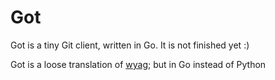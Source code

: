 # Got
Got is a tiny Git client, written in Go. It is not finished yet :)

Got is a loose translation of [wyag](https://wyag.thb.lt); but in Go instead of Python